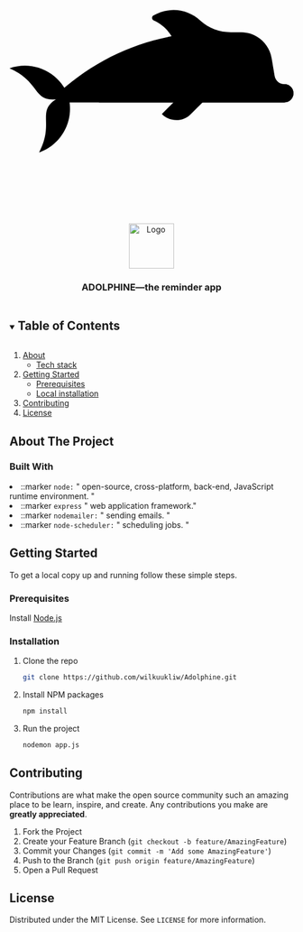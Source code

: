 <!--
*** Thanks for checking out the Best-README-Template. If you have a suggestion
*** that would make this better, please fork the repo and create a pull request
*** or simply open an issue with the tag "enhancement".
*** Thanks again! Now go create something AMAZING! :D
***
***
***
*** To avoid retyping too much info. Do a search and replace for the following:
*** github_username, repo_name, twitter_handle, email, project_title, project_description
-->




<!-- PROJECT LOGO -->
<br />
<p align="center">
        <svg version="1.1" id="Dolphin" xmlns="http://www.w3.org/2000/svg" xmlns:xlink="http://www.w3.org/1999/xlink" x="0px" y="0px" viewBox="0 0 455.4 455.4" style="enable-background:new 0 0 455.4 455.4;" xml:space="preserve">
          <g>
             <g>
                <path class="back" d="M47.5,341.8L47.5,341.8c28.8-54.4-14.2-69.6,45.4-94.7l0,0l0,0C106.5,285.8,86.2,328.2,47.5,341.8L47.5,341.8
                   z"/>
                <path class="back" d="M0,206.9L0,206.9c56.5,24.4,32.5,63.2,94.7,45.4l0,0l0,0C81.1,213.6,38.7,193.3,0,206.9L0,206.9z"/>
             </g>
             <path class="back" d="M440.7,232.3L440.7,232.3c-7.7,0-14.3-5.6-15.6-13.2l-4.8-28.5c-4-23.9-24.8-41.5-49.1-41.5c0,0-7.2,0-16.3,0
                c-18.1,0-35.7-6.4-49-18.7c-13.3-12.3-31.8-18.9-50.8-16.4c-8.9,1.1-17.1,4-24.3,8.3c-3.1,1.8-2.9,6.4,0.4,7.9
                c11.8,5.2,21.9,14,28.7,25.3c-66.2,12.4-128.1,42.9-178.6,88.5c-4.4,4,7.4,17.5,7.4,17.5h351.5c7.9,0,14.7-6.1,15-13.9
                C455.7,239.2,449,232.3,440.7,232.3z"/>
             <path class="bottom" d="M455.4,246.9c0,8.1-6.5,14.6-14.6,14.6H143.1c26.9-18.9,59.2-29.2,92.7-29.2h205
                C448.8,232.3,455.4,238.8,455.4,246.9z"/>
             <g>
                <circle class="eye" cx="396.9" cy="223" r="6.7"/>
             </g>
             <path class="back" d="M263.8,260.6l-19.5,19.5l0.2,0.2c12.8,12.8,33.5,12.8,46.2,0l19.7-19.7l0,0
                C297.5,247.7,276.6,247.7,263.8,260.6z"/>
          </g>
       </svg>
    <img src="images/logo.png" alt="Logo" width="80" height="80">
  </a>

  <h3 align="center">ADOLPHINE—the reminder app</h3>

  <p align="center">



<!-- TABLE OF CONTENTS -->
<details open="open">
  <summary><h2 style="display: inline-block">Table of Contents</h2></summary>
  <ol>
    <li>
      <a href="#about-the-project">About</a>
      <ul>
        <li><a href="#built-with">Tech stack</a></li>
      </ul>
    </li>
    <li>
      <a href="#getting-started">Getting Started</a>
      <ul>
        <li><a href="#prerequisites">Prerequisites</a></li>
        <li><a href="#installation">Local installation</a></li>
      </ul>
    </li>
    <li><a href="#contributing">Contributing</a></li>
    <li><a href="#license">License</a></li>
  </ol>
</details>



<!-- ABOUT THE PROJECT -->
## About The Project



### Built With

<li>
::marker
<code>node:</code>
" open-source, cross-platform, back-end, JavaScript runtime environment. "
</li>
<li>
::marker
<code>express</code>
" web application framework."
</li>
<li>
::marker
<code>nodemailer:</code>
" sending emails. "
</li>
<li>
::marker
<code>node-scheduler:</code>
" scheduling jobs. "
</li>



<!-- GETTING STARTED -->
## Getting Started

To get a local copy up and running follow these simple steps.

### Prerequisites

Install [Node.js](https://nodejs.org/en/) 

### Installation

1. Clone the repo
   ```sh
   git clone https://github.com/wilkuukliw/Adolphine.git
   ```
2. Install NPM packages
   ```sh
   npm install
   ```
3. Run the project
   ```sh
   nodemon app.js
   ```

<!-- CONTRIBUTING -->
## Contributing

Contributions are what make the open source community such an amazing place to be learn, inspire, and create. Any contributions you make are **greatly appreciated**.

1. Fork the Project
2. Create your Feature Branch (`git checkout -b feature/AmazingFeature`)
3. Commit your Changes (`git commit -m 'Add some AmazingFeature'`)
4. Push to the Branch (`git push origin feature/AmazingFeature`)
5. Open a Pull Request

<!-- LICENSE -->
## License

Distributed under the MIT License. See `LICENSE` for more information.